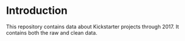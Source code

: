 # Introduction

This repository contains data about Kickstarter projects through 2017. It contains both the raw and clean data.